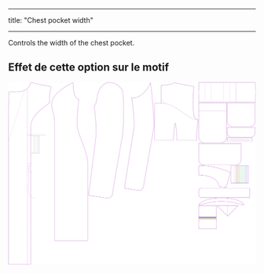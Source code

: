 - - -
title: "Chest pocket width"
- - -

Controls the width of the chest pocket.

## Effet de cette option sur le motif

![Cette image montre l'effet de cette option en superposant plusieurs variantes qui ont une valeur différente pour cette option](carlita_chestpocketwidth_sample.svg "Effet de cette option sur le modèle")
